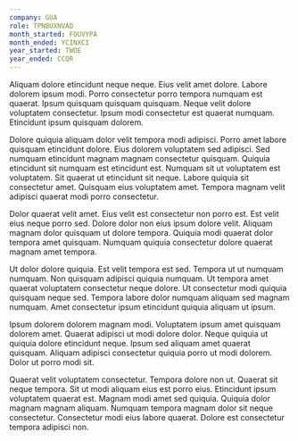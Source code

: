 ```yaml
---
company: GUA
role: TPNBUXNVAD
month_started: FOUVYPA
month_ended: YCINXCI
year_started: TWOE
year_ended: CCQR
---
```


Aliquam dolore etincidunt neque neque. Eius velit amet dolore. Labore dolorem ipsum modi. Porro consectetur porro tempora numquam est quaerat. Ipsum quisquam quisquam quisquam. Neque velit dolore voluptatem consectetur. Ipsum modi consectetur est quaerat numquam. Etincidunt ipsum quisquam dolorem.

Dolore quiquia aliquam dolor velit tempora modi adipisci. Porro amet labore quisquam etincidunt dolore. Eius dolorem voluptatem sed adipisci. Sed numquam etincidunt magnam magnam consectetur quisquam. Quiquia etincidunt sit numquam est etincidunt est. Numquam sit ut voluptatem est voluptatem. Sit quaerat ut etincidunt sit neque. Labore quiquia sit consectetur amet. Quisquam eius voluptatem amet. Tempora magnam velit adipisci quaerat modi porro consectetur.

Dolor quaerat velit amet. Eius velit est consectetur non porro est. Est velit eius neque porro sed. Dolore dolor non eius ipsum dolore velit. Aliquam magnam dolor quisquam ut dolore tempora. Quiquia modi quaerat dolor tempora amet quisquam. Numquam quiquia consectetur dolore quaerat magnam amet tempora.

Ut dolor dolore quiquia. Est velit tempora est sed. Tempora ut ut numquam numquam. Non quisquam adipisci quiquia numquam. Ut tempora amet quaerat voluptatem consectetur neque dolore. Ut consectetur modi quiquia quisquam neque sed. Tempora labore dolor numquam aliquam sed magnam numquam. Amet consectetur ipsum etincidunt quiquia aliquam ut ipsum.

Ipsum dolorem dolorem magnam modi. Voluptatem ipsum amet quisquam dolorem amet. Quaerat adipisci ut modi dolore dolor. Neque quiquia ut quiquia dolore etincidunt neque. Ipsum sed aliquam amet quaerat quisquam. Aliquam adipisci consectetur quiquia porro ut modi dolorem. Dolor ut porro modi sit.

Quaerat velit voluptatem consectetur. Tempora dolore non ut. Quaerat sit neque tempora. Sit ut modi aliquam eius est porro eius. Etincidunt ipsum voluptatem quaerat est. Magnam modi amet sed quiquia. Quiquia dolor magnam magnam aliquam. Numquam tempora magnam dolor sit neque consectetur. Consectetur modi eius labore quaerat. Dolore est consectetur tempora adipisci non.
    
